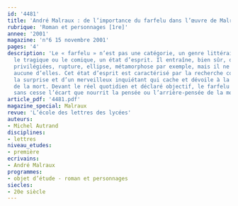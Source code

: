 ```yaml
---
id: '4481'
title: 'André Malraux : de l’importance du farfelu dans l’œuvre de Malraux'
rubrique: 'Roman et personnages [1re]'
annee: '2001'
magazine: 'n°6 15 novembre 2001'
pages: '4'
description: 'Le « farfelu » n’est pas une catégorie, un genre littéraire mais, comme
  le tragique ou le comique, un état d’esprit. Il entraîne, bien sûr, des figures
  privilégiées, rupture, ellipse, métamorphose par exemple, mais il ne se réduit à
  aucune d’elles. Cet état d’esprit est caractérisé par la recherche constante de
  la surprise et d’un merveilleux inquiétant qui cache et dévoile à la fois l’obsession
  de la mort. Devant le réel quotidien et déclaré objectif, le farfelu creuse et maintient
  sans cesse l’écart que nourrit la pensée ou l’arrière-pensée de la mort.'
article_pdf: '4481.pdf'
magazine_special: Malraux
revue: 'L’école des lettres des lycées'
auteurs:
- Michel Autrand
disciplines:
- lettres
niveau_etudes:
- première
ecrivains:
- André Malraux
programmes:
- objet d’étude - roman et personnages
siecles:
- 20e siècle
---
```

